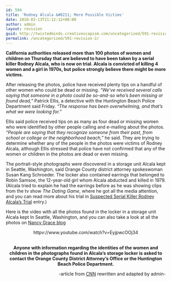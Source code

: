 ```yaml
---
id: 594
title: 'Rodney Alcala &#8211; More Possible Victims'
date: 2010-03-13T21:12:12+00:00
author: admin
layout: revision
guid: http://twistedminds.creativescapism.com/uncategorized/591-revision-2/
permalink: /uncategorized/591-revision-2/
---
```

<p class="dropcap-first">
  <strong>California authorities released more than 100 photos of women and children on Thursday that are believed to have been taken by a serial killer Rodney Alcala, who is now on trial.</strong><strong> Alcala is convicted of killing 4 women and a girl in 1970s, but police strongly believe there might be more victims.</strong>
</p>

After releasing the photos, police have received plenty tips on a handful of other women who could be dead or missing. _&#8220;We&#8217;ve received several calls saying that someone in a photo could be so-and-so who&#8217;s been missing or found dead,&#8221;_ Patrick Ellis, a detective with the Huntington Beach Police Department said Friday. _&#8220;The response has been overwhelming, and that&#8217;s what we were looking for.&#8221;_

Ellis said police received tips on as many as four dead or missing women who were identified by other people calling and e-mailing about the photos. _&#8220;People are saying that they recognize someone from their past, from school or college or the neighborhood beach,&#8221;_ he said. They are trying to determine whether any of the people in the photos were victims of Rodney Alcala, although Ellis stressed that police have not confirmed that any of the women or children in the photos are dead or even missing.

The portrait-style photographs were discovered in a storage unit Alcala kept in Seattle, Washington, said Orange County district attorney spokeswoman Susan Kang Schroeder. The locker also contained earrings that belonged to Robin Samsoe, the 12-year-old girl whom Alcala abducted and killed in 1979. (Alcala tried to explain he had the earrings before as he was showing clips from the tv show _The Dating Game_, where he got all the media attention, and you can read more about his trial in [Suspected Serial Killer Rodney Alcala&#8217;s Trial](http://twistedminds.creativescapism.com/cold-cases/suspected-serial-killer-rodney-alcalas-trial/ "more about Rodney Alcala defending himself") entry.)

Here is the video with all the photos found in the locker in a storage unit Alcala kept In Seattle, Washington, and you can also take a look at all the photos on [Nancy Grace blog](http://nancygrace.blogs.cnn.com/2010/03/11/100-photos-found-in-serial-killers-locker/ "see all 100 photos here")

<p style="text-align: center;">
  httpv://www.youtube.com/watch?v=EyjpwcOOj34
</p>

<p style="text-align: center;">
  <strong><br /> Anyone with information regarding the identities of the women and children in the photographs found in Alcala&#8217;s storage locker is asked to contact the Orange County District Attorney&#8217;s Office or the Huntington Beach Police Department.</strong>
</p>

<p style="text-align: right;">
  -article from <a title="cnn" href="http://www.cnn.com">CNN</a> rewritten and adapted by admin-
</p>
